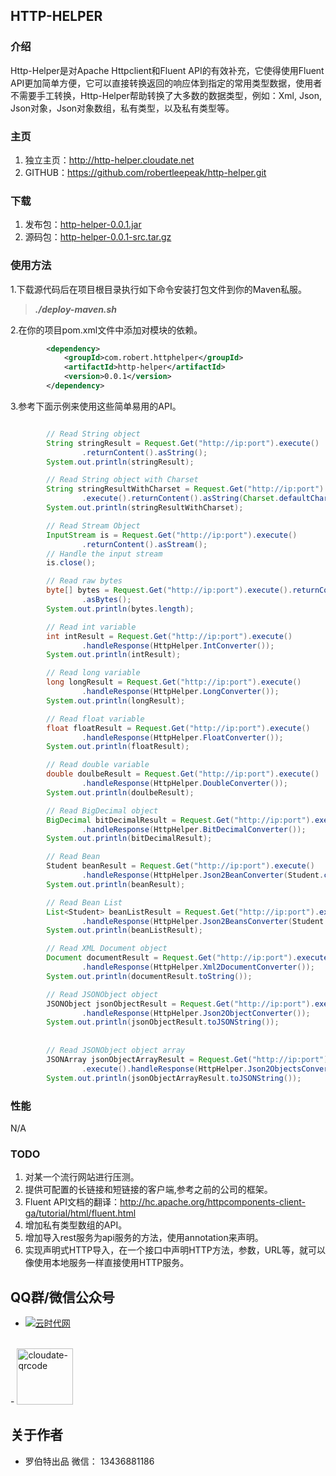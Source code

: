 ## HTTP-HELPER

### 介绍

Http-Helper是对Apache Httpclient和Fluent API的有效补充，它使得使用Fluent API更加简单方便，它可以直接转换返回的响应体到指定的常用类型数据，使用者不需要手工转换，Http-Helper帮助转换了大多数的数据类型，例如：Xml, Json, Json对象，Json对象数组，私有类型，以及私有类型等。

### 主页

1. 独立主页：http://http-helper.cloudate.net
2. GITHUB：https://github.com/robertleepeak/http-helper.git

### 下载

1. 发布包：[http-helper-0.0.1.jar](http://http-helper.cloudate.net/http-helper/http-helper-0.0.1.jar)
2. 源码包：[http-helper-0.0.1-src.tar.gz](http://http-helper.cloudate.net/http-helper/http-helper-0.0.1-src.tar.gz)

### 使用方法

1.下载源代码后在项目根目录执行如下命令安装打包文件到你的Maven私服。

> ***./deploy-maven.sh***

2.在你的项目pom.xml文件中添加对模块的依赖。

```xml
		<dependency>
			<groupId>com.robert.httphelper</groupId>
			<artifactId>http-helper</artifactId>
			<version>0.0.1</version>
		</dependency>
```

3.参考下面示例来使用这些简单易用的API。

```java

		// Read String object
		String stringResult = Request.Get("http://ip:port").execute()
				.returnContent().asString();
		System.out.println(stringResult);

		// Read String object with Charset
		String stringResultWithCharset = Request.Get("http://ip:port")
				.execute().returnContent().asString(Charset.defaultCharset());
		System.out.println(stringResultWithCharset);

		// Read Stream Object
		InputStream is = Request.Get("http://ip:port").execute()
				.returnContent().asStream();
		// Handle the input stream
		is.close();

		// Read raw bytes
		byte[] bytes = Request.Get("http://ip:port").execute().returnContent()
				.asBytes();
		System.out.println(bytes.length);

		// Read int variable
		int intResult = Request.Get("http://ip:port").execute()
				.handleResponse(HttpHelper.IntConverter());
		System.out.println(intResult);

		// Read long variable
		long longResult = Request.Get("http://ip:port").execute()
				.handleResponse(HttpHelper.LongConverter());
		System.out.println(longResult);

		// Read float variable
		float floatResult = Request.Get("http://ip:port").execute()
				.handleResponse(HttpHelper.FloatConverter());
		System.out.println(floatResult);

		// Read double variable
		double doulbeResult = Request.Get("http://ip:port").execute()
				.handleResponse(HttpHelper.DoubleConverter());
		System.out.println(doulbeResult);

		// Read BigDecimal object
		BigDecimal bitDecimalResult = Request.Get("http://ip:port").execute()
				.handleResponse(HttpHelper.BitDecimalConverter());
		System.out.println(bitDecimalResult);

		// Read Bean
		Student beanResult = Request.Get("http://ip:port").execute()
				.handleResponse(HttpHelper.Json2BeanConverter(Student.class));
		System.out.println(beanResult);

		// Read Bean List
		List<Student> beanListResult = Request.Get("http://ip:port").execute()
				.handleResponse(HttpHelper.Json2BeansConverter(Student.class));
		System.out.println(beanListResult);

		// Read XML Document object
		Document documentResult = Request.Get("http://ip:port").execute()
				.handleResponse(HttpHelper.Xml2DocumentConverter());
		System.out.println(documentResult.toString());

		// Read JSONObject object
		JSONObject jsonObjectResult = Request.Get("http://ip:port").execute()
				.handleResponse(HttpHelper.Json2ObjectConverter());
		System.out.println(jsonObjectResult.toJSONString());
		
		
		// Read JSONObject object array
		JSONArray jsonObjectArrayResult = Request.Get("http://ip:port")
				.execute().handleResponse(HttpHelper.Json2ObjectsConverter());
		System.out.println(jsonObjectArrayResult.toJSONString());	
```

### 性能

N/A

### TODO

1. 对某一个流行网站进行压测。
2. 提供可配置的长链接和短链接的客户端,参考之前的公司的框架。
3. Fluent API文档的翻译：http://hc.apache.org/httpcomponents-client-ga/tutorial/html/fluent.html
4. 增加私有类型数组的API。
5. 增加导入rest服务为api服务的方法，使用annotation来声明。 
6. 实现声明式HTTP导入，在一个接口中声明HTTP方法，参数，URL等，就可以像使用本地服务一样直接使用HTTP服务。

## QQ群/微信公众号
- <a target="_blank" href="http://shang.qq.com/wpa/qunwpa?idkey=ff0d7d34f32c87dbd9aa56499a7478cd93e0e1d44288b9f6987a043818a1ad01"><img border="0" src="http://pub.idqqimg.com/wpa/images/group.png" alt="云时代网" title="云时代网"></a>
<br>
- <a href="http://cloudate.net/wp-content/uploads/2015/01/cloudate-qrcode.jpg"><img src="http://cloudate.net/wp-content/uploads/2015/01/cloudate-qrcode.jpg" alt="cloudate-qrcode" width="90" height="90" class="alignnone size-full wp-image-1138" /></a>

## 关于作者
- 罗伯特出品   微信： 13436881186